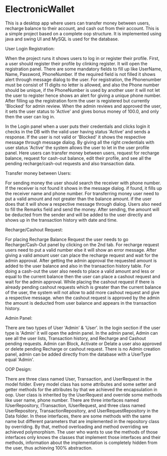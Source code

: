 # ElectronicWallet 
This is a desktop app where users can transfer money between users, recharge balance to their account, and cash out from their account. This is a simple project based on a complete oop
structure. It is implemented using java and swing UI and MySQL is used for the database. 

User Login Registration:

When the project runs it shows users to log in or register their profile. First, a user should register their profile by clinking register. It will open the registration panel. There are some mandatory fields to fill up like UserName, Name, Password, PhoneNumber. If the required field is not filled it shows alert through message dialog to the user. For registration, the Phonenumber must be consist of 11 digits no letter is allowed, and also the Phone number should be unique, if the PhoneNumber is used by another user it will not let the user to register hence shows an alert for giving a unique phone number. After filling up the registration form the user is registered but currently 'Blocked' for admin review. When the admin reviews and approved the user, it sets the user status to 'Active' and gives bonus money of 100.0, and only then the user can log in.

In the Login panel when a user puts their credentials and clicks login it checks in the DB with the valid user having status 'Active' and sends a response. If the user is not valid or 'Blocked' it shows the respective message through message dialog. By giving all the right credentials with user status 'Active' the system allows the user to let in the user profile panel. Here users can transfer money between users, request for recharge balance, request for cash-out balance, edit their profile, and see all the pending recharge/cash-out requests and also transaction data.

Transfer money between Users:

For sending money the user should search the receiver with phone number. If the receiver is not found it shows in the message dialog. if found, it fills up the receiver name and phone number. For transferring money user need to put a valid amount and not greater than the balance amount. if the user does that it will show a respective message through dialog. Users also need to fill the Remarks field and send the money. After sending, the amount will be deducted from the sender and will be added to the user directly and shows up in the transaction history with date and time.

Recharge/Cashout Request:

For placing Recharge Balance Request the user needs to go Recharge/Cash-Out panel by clicking on the 2nd tab. For recharge request users need to put a valid number else it will show an error message. After giving a valid amount user can place the recharge request and wait for the admin approval. After getting the admin approval the requested amount is added to the user balance and also in the transaction history table. For doing a cash-out the user also needs to place a valid amount and less or equal to the current balance then the user can place a cashout request and wait for the admin approval. While placing the cashout request if there is already pending cashout requests which is greater than the current balance of the user, the system will not allow to add more cashout request and give a respective message. when the cashout request is approved by the admin the amount is deducted from user balance and appears in the transaction history.

Admin Panel:

There are two types of User 'Admin' & 'User'. In the login section if the user type is 'Admin' it will open the admin panel. In the admin panel, Admin can see all the user lists, Transaction history, and Recharge and Cashout pending requests. Admin can Block, Activate or Delate a user also approved or delete pending Recharge or cashout request. There is no Admin creation panel, admin can be added directly from the database with a UserType equal 'Admin'.

OOP Design: 

There are three class named User, Transaction, and UserRequest in the model folder. Every model class has some attributes and some setter and getter methods for the attributes by that we achieved the encapsulation in oop. User class is inherited by the UserRequest and override some methods like user name, phone number. There are three interfaces named IUserRepository, ITransaction, IUserRequest, and three class named UserRepository, TransactionRepository, and UserRequestRepository in the Data folder. In these interfaces, there are some methods with the same name but different parameters that are implemented in the repository class by overriding. By that, method overloading and method overriding we achieved polymorphism. The user who wants to use the methods of those interfaces only knows the classes that implement those interfaces and their methods, information about the implementation is completely hidden from the user, thus achieving 100% abstraction.



